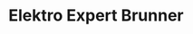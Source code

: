 ---
title: "Elektro Expert Brunner"
url: /matrei-osttirol/elektro-expert-brunner/
shop: Elektronik
---